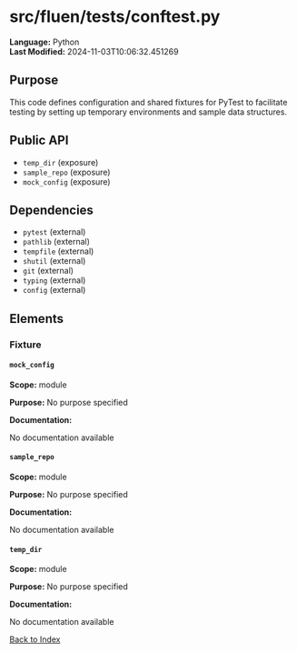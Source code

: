 # src/fluen/tests/conftest.py

**Language:** Python  
**Last Modified:** 2024-11-03T10:06:32.451269

## Purpose

This code defines configuration and shared fixtures for PyTest to facilitate testing by setting up temporary environments and sample data structures.

## Public API

- `temp_dir` (exposure)
- `sample_repo` (exposure)
- `mock_config` (exposure)

## Dependencies

- `pytest` (external)
- `pathlib` (external)
- `tempfile` (external)
- `shutil` (external)
- `git` (external)
- `typing` (external)
- `config` (external)

## Elements

### Fixture

#### `mock_config`

**Scope:** module

**Purpose:** No purpose specified

**Documentation:**

No documentation available

#### `sample_repo`

**Scope:** module

**Purpose:** No purpose specified

**Documentation:**

No documentation available

#### `temp_dir`

**Scope:** module

**Purpose:** No purpose specified

**Documentation:**

No documentation available


[Back to Index](../README.md)